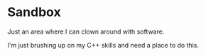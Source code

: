 # Sandbox
Just an area where I can clown around with software.

I'm just brushing up on my C++ skills and need a place to do this.
